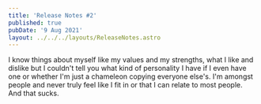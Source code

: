 ```yaml
---
title: 'Release Notes #2'
published: true
pubDate: '9 Aug 2021'
layout: ../../../layouts/ReleaseNotes.astro
---
```


I know things about myself like my values and my strengths, what I like and dislike but I couldn't tell you what kind of personality I have if I even have one or whether I'm just a chameleon copying everyone else's. I'm amongst people and never truly feel like I fit in or that I can relate to most people. And that sucks.

